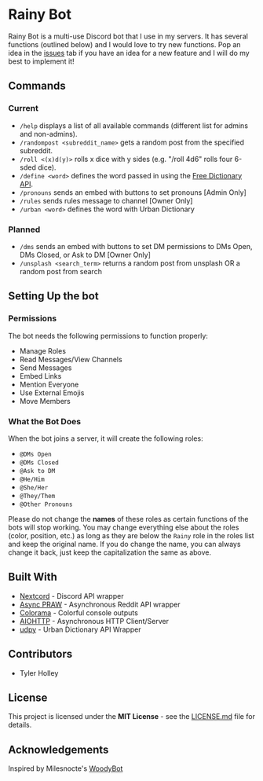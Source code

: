 # Rainy Bot
Rainy Bot is a multi-use Discord bot that I use in my servers. It has several functions (outlined below) and I would love to try new functions. Pop an idea in the [issues](https://github.com/tholley7/Rainy_Bot/issues) tab if you have an idea for a new feature and I will do my best to implement it!


## Commands

### Current
- `/help` displays a list of all available commands (different list for admins and non-admins).
- `/randompost <subreddit_name>` gets a random post from the specified subreddit.
- `/roll <(x)d(y)>` rolls x dice with y sides (e.g. "/roll 4d6" rolls four 6-sded dice).
- `/define <word>` defines the word passed in using the [Free Dictionary API](https://dictionaryapi.dev/).
- `/pronouns` sends an embed with buttons to set pronouns [Admin Only]
- `/rules` sends rules message to channel [Owner Only]
- `/urban <word>` defines the word with Urban Dictionary

### Planned
- `/dms` sends an embed with buttons to set DM permissions to DMs Open, DMs Closed, or Ask to DM [Owner Only]
- `/unsplash <search_term>` returns a random post from unsplash OR a random post from search


## Setting Up the bot

### Permissions
The bot needs the following permissions to function properly:
- Manage Roles
- Read Messages/View Channels
- Send Messages
- Embed Links
- Mention Everyone
- Use External Emojis
- Move Members

### What the Bot Does
When the bot joins a server, it will create the following roles:
- `@DMs Open`
- `@DMs Closed`
- `@Ask to DM`
- `@He/Him`
- `@She/Her`
- `@They/Them`
- `@Other Pronouns`

Please do not change the **names** of these roles as certain functions of the bots will stop working. You may change everything else about the roles (color, position, etc.) as long as they are below the `Rainy` role in the roles list and keep the original name. If you do change the name, you can always change it back, just keep the capitalization the same as above.


## Built With
- [Nextcord](https://nextcord.readthedocs.io/) - Discord API wrapper
- [Async PRAW](https://asyncpraw.readthedocs.io/en/stable/code_overview/models/subreddit.html) - Asynchronous Reddit API wrapper
- [Colorama](https://pypi.org/project/colorama/) - Colorful console outputs
- [AIOHTTP](https://docs.aiohttp.org/en/stable/) - Asynchronous HTTP Client/Server
- [udpy](https://pypi.org/project/udpy/) - Urban Dictionary API Wrapper


## Contributors
- Tyler Holley


## License
This project is licensed under the **MIT License** - see the [LICENSE.md](LICENSE.md) file for details.


## Acknowledgements
Inspired by Milesnocte's [WoodyBot](https://github.com/Milesnocte/WoodyBot)